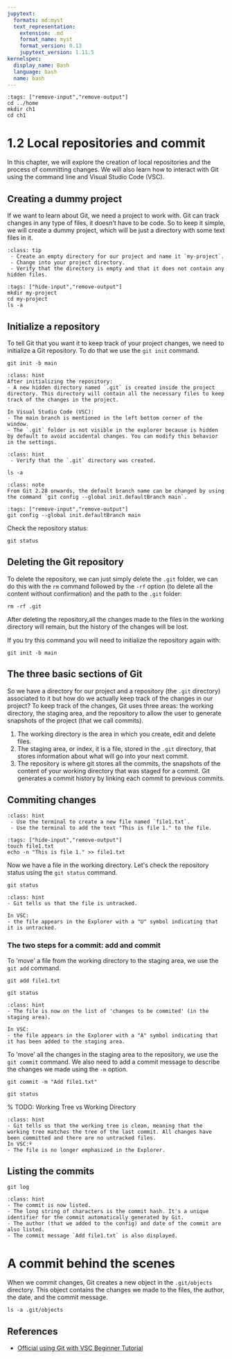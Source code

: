 ```yaml
---
jupytext:
  formats: md:myst
  text_representation:
    extension: .md
    format_name: myst
    format_version: 0.13
    jupytext_version: 1.11.5
kernelspec:
  display_name: Bash
  language: bash
  name: bash
---
```


```{code-cell} bash
:tags: ["remove-input","remove-output"]
cd ../home
mkdir ch1
cd ch1
```

# 1.2 Local repositories and commit

In this chapter, we will explore the creation of local repositories and the process of committing changes. We will also learn how to interact with Git using the command line and Visual Studio Code (VSC).

## Creating a dummy project
If we want to learn about Git, we need a project to work with. Git can track changes in any type of files, it doesn't have to be code. So to keep it simple, we will create a dummy project, which will be just a directory with some text files in it.

```{admonition} Test your knowledge
:class: tip 
 - Create an empty directory for our project and name it `my-project`.
 - Change into your project directory.
 - Verify that the directory is empty and that it does not contain any hidden files.
```

```{code-cell} bash
:tags: ["hide-input","remove-output"]
mkdir my-project
cd my-project
ls -a
```

## Initialize a repository
To tell Git that you want it to keep track of your project changes, we need to initialize a Git repository. To do that we use the `git init` command. 

```{code-cell} bash
git init -b main
```

```{admonition} What to notice
:class: hint
After initializing the repository:
- A new hidden directory named `.git` is created inside the project directory. This directory will contain all the necessary files to keep track of the changes in the project.

In Visual Studio Code (VSC):
- The main branch is mentioned in the left bottom corner of the window.
- The `.git` folder is not visible in the explorer because is hidden by default to avoid accidental changes. You can modify this behavior in the settings.
```

```{admonition} Test your knowledge
:class: hint 
 - Verify that the `.git` directory was created.
```

```{code-cell} bash
ls -a
```

```{admonition} Know more: Main vs Master branch
:class: note
From Git 2.28 onwards, the default branch name can be changed by using the command `git config --global init.defaultBranch main`.
```

```{code-cell} bash
:tags: ["remove-input","remove-output"]
git config --global init.defaultBranch main
```

Check the repository status:

```{code-cell} bash
git status
```
## Deleting the Git repository
To delete the repository, we can just simply delete the `.git` folder, we can do this with the `rm` command followed by the `-rf` option (to delete all the content without confirmation) and the path to the `.git` folder:

```{code-cell} bash
rm -rf .git
```

After deleting the repository,all the changes made to the files in the working directory will remain, but the history of the changes will be lost.

If you try this command you will need to initialize the repository again with:

```{code-cell} bash
git init -b main
```

## The three basic sections of Git
So we have a directory for our project and a repository (the `.git` directory) associated to it but how do we actually keep track of the changes in our project? To keep track of the changes, Git uses three areas: the working directory, the staging area, and the repository to allow the user to generate snapshots of the project (that we call commits). 

1. The working directory is the area in which you create, edit and delete files.
2. The staging area, or index, it is a file, stored in the `.git` directory, that stores information about what will go into your next commit.
3. The repository is where git stores all the commits, the snapshots of the content of your working directory that was staged for a commit. Git generates a commit history by linking each commit to previous commits.

## Commiting changes

```{admonition} Test your knowledge
:class: hint 
 - Use the terminal to create a new file named `file1.txt`.
 - Use the terminal to add the text "This is file 1." to the file.
```

```{code-cell} bash
:tags: ["hide-input","remove-output"]
touch file1.txt
echo -n "This is file 1." >> file1.txt
```

Now we have a file in the working directory. Let's check the repository status using the `git status` command.

```{code-cell} bash
git status
```

```{admonition} What to notice
:class: hint 
- Git tells us that the file is untracked.

In VSC:
- the file appears in the Explorer with a "U" symbol indicating that it is untracked.
```

### The two steps for a commit: add and commit
To 'move' a file from the working directory to the staging area, we use the `git add` command. 

```{code-cell} bash
git add file1.txt
```

```{code-cell} bash
git status
```

```{admonition} What to notice
:class: hint 
- The file is now on the list of 'changes to be commited' (in the staging area).

In VSC:
- the file appears in the Explorer with a "A" symbol indicating that it has been added to the staging area.
```

To 'move' all the changes in the staging area to the repository, we use the `git commit` command. We also need to add a commit message to describe the changes we made using the `-m` option. 

```{code-cell} bash
git commit -m "Add file1.txt"
```

```{code-cell} bash
git status
```

% TODO: Working Tree vs Working Directory

```{admonition} What to notice
:class: hint 
- Git tells us that the working tree is clean, meaning that the working tree matches the tree of the last commit. All changes have been committed and there are no untracked files.
In VSC:º
- The file is no longer emphasized in the Explorer.
```

## Listing the commits

```{code-cell} bash
git log
```

```{admonition} What to notice
:class: hint 
- The commit is now listed.
- The long string of characters is the commit hash. It's a unique identifier for the commit automatically generated by Git.
- The author (that we added to the config) and date of the commit are also listed.
- The commit message `Add file1.txt` is also displayed.
```

# A commit behind the scenes

When we commit changes, Git creates a new object in the `.git/objects` directory. This object contains the changes we made to the files, the author, the date, and the commit message. 

```{code-cell} bash
ls -a .git/objects
```

## References
- [Official using Git with VSC Beginner Tutorial](https://www.youtube.com/watch?v=i_23KUAEtUM)
